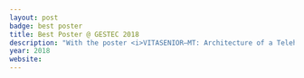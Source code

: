 ```yaml
---
layout: post
badge: best poster
title: Best Poster @ GESTEC 2018
description: "With the poster <i>VITASENIOR–MT: Architecture of a Telehealth Solution</i>. In Gestão & Tecnologi@ - Criação de Valor em Saúde (GESTEC). Santarém, Portugal."
year: 2018
website: 
---
```


